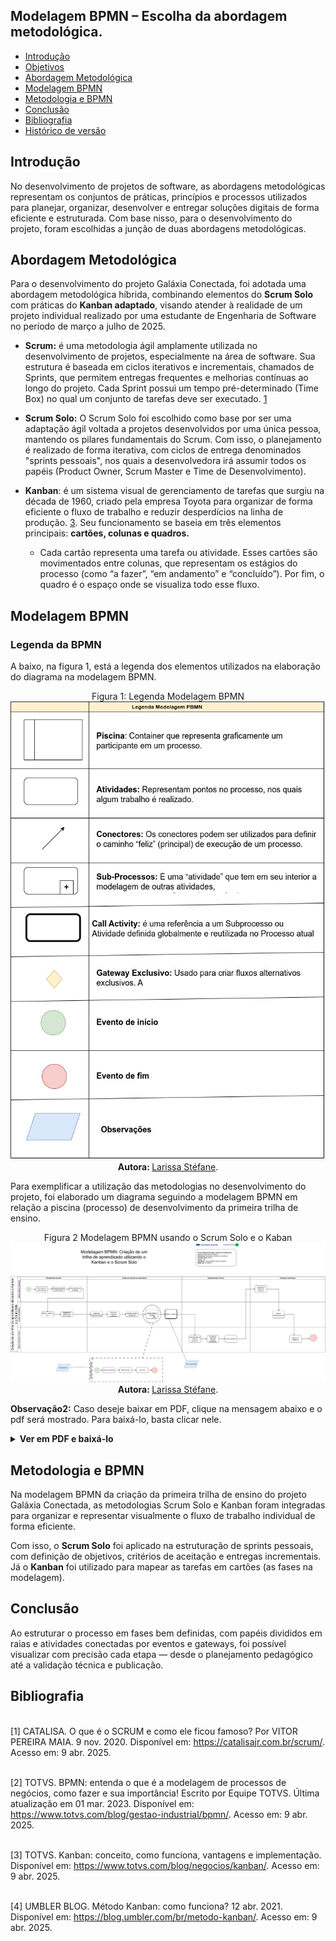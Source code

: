 ## Modelagem BPMN – Escolha da abordagem metodológica.

- [Introdução](#Introdução)
- [Objetivos](#Objetivos)
- [Abordagem Metodológica](#Abordagem-Metodológica)
- [Modelagem BPMN](#Modelagem-BPMN)
- [Metodologia e BPMN](#Metodologia-e-BPMN)
- [Conclusão](#Conclusão)
- [Bibliografia](#Bibliografia)
- [Histórico de versão](#Histórico-de-versão)


## Introdução

No desenvolvimento de projetos de software, as abordagens metodológicas representam os conjuntos de práticas, princípios e processos utilizados para planejar, organizar, desenvolver e entregar soluções digitais de forma eficiente e estruturada. Com base nisso, para o desenvolvimento do projeto, foram escolhidas a junção de duas abordagens metodológicas.

##  Abordagem Metodológica

Para o desenvolvimento do projeto Galáxia Conectada, foi adotada uma abordagem metodológica híbrida, combinando elementos do **Scrum Solo** com práticas do **Kanban adaptado**, visando atender à realidade de um projeto individual realizado por uma estudante de Engenharia de Software no período de março a julho de 2025.

- **Scrum:** é uma metodologia ágil amplamente utilizada no desenvolvimento de projetos, especialmente na área de software. Sua estrutura é baseada em ciclos iterativos e incrementais, chamados de Sprints, que permitem entregas frequentes e melhorias contínuas ao longo do projeto. Cada Sprint possui um tempo pré-determinado (Time Box) no qual um conjunto de tarefas deve ser executado. [1](#ref1)

- **Scrum Solo:** O Scrum Solo foi escolhido como base por ser uma adaptação ágil voltada a projetos desenvolvidos por uma única pessoa, mantendo os pilares fundamentais do Scrum. Com isso, o planejamento é realizado de forma iterativa, com ciclos de entrega denominados "sprints pessoais", nos quais a desenvolvedora irá assumir todos os papéis (Product Owner, Scrum Master e Time de Desenvolvimento). 

- **Kanban**: é um sistema visual de gerenciamento de tarefas que surgiu na década de 1960, criado pela empresa Toyota para organizar de forma eficiente o fluxo de trabalho e reduzir desperdícios na linha de produção. [3](#ref3). Seu funcionamento se baseia em três elementos principais: **cartões, colunas e quadros.**
	 -  Cada cartão representa uma tarefa ou atividade. Esses cartões são movimentados entre colunas, que representam os estágios do processo (como “a fazer”, “em andamento” e “concluído”). Por fim, o quadro é o espaço onde se visualiza todo esse fluxo.


## Modelagem BPMN

### Legenda da BPMN

A baixo, na figura 1, está a legenda dos elementos utilizados na elaboração do diagrama na modelagem BPMN.

<div align="center">
    Figura 1: Legenda Modelagem BPMN 
    <br>
    <img src="https://raw.githubusercontent.com/UnBArqDsw2025-1-Turma02/2025.1-T02-_G9_GalaxiaConectada_Entrega01/2439217509ecea7c61ba87ef1b364ec26076be4e/docs/Base/Imagens/Ishikawa/LegendaPBMN.jpg">
    <br>
     <b> Autora: </b> <a href="https://github.com/SkywalkerSupreme">Larissa Stéfane</a>.
    <br>
</div>


Para exemplificar a utilização das metodologias no desenvolvimento do projeto, foi elaborado um diagrama seguindo a modelagem BPMN em relação a piscina (processo) de desenvolvimento da primeira trilha de ensino.

<div align="center">
    Figura 2 Modelagem BPMN usando o Scrum Solo e o Kaban
    <br>
    <img src="https://raw.githubusercontent.com/UnBArqDsw2025-1-Turma02/2025.1-T02-_G9_GalaxiaConectada_Entrega01/2439217509ecea7c61ba87ef1b364ec26076be4e/docs/Base/Imagens/Ishikawa/PBMN_Metodologia.png">
    <br>
     <b> Autora: </b> <a href="https://github.com/SkywalkerSupreme">Larissa Stéfane</a>.
    <br>
</div>


**Observação2:** Caso deseje baixar em PDF, clique na mensagem abaixo e o pdf será mostrado. Para baixá-lo, basta clicar nele.

<details>
  <summary size="20"><b> Ver em PDF e baixá-lo </b></summary> 

<a href="docs/Base/Imagens/Ishikawa/PBMN_Metodologia.pdf" target="_blank" title="Abrir versão em PDF do diagrama BPMN">
  <img 
    src="https://raw.githubusercontent.com/UnBArqDsw2025-1-Turma02/2025.1-T02-_G9_GalaxiaConectada_Entrega01/2439217509ecea7c61ba87ef1b364ec26076be4e/docs/Base/Imagens/Ishikawa/PBMN_Metodologia.png" 
    alt="Diagrama BPMN - Metodologia" 
    width="1000"
    style="border:1px solid #ccc; border-radius:8px;"
  >
</a>


<b> Autora: </b> <a href="https://github.com/SkywalkerSupreme">Larissa Stéfane</a>.

</details>

## Metodologia e BPMN

Na modelagem BPMN da criação da primeira trilha de ensino do projeto Galáxia Conectada, as metodologias Scrum Solo e Kanban foram integradas para organizar e representar visualmente o fluxo de trabalho individual de forma eficiente.

Com isso, o **Scrum Solo** foi aplicado na estruturação de sprints pessoais, com definição de objetivos, critérios de aceitação e entregas incrementais. Já o **Kanban** foi utilizado para mapear as tarefas em cartões (as fases na modelagem). 

## Conclusão

Ao estruturar o processo em fases bem definidas, com papéis divididos em raias e atividades conectadas por eventos e gateways, foi possível visualizar com precisão cada etapa — desde o planejamento pedagógico até a validação técnica e publicação.

## Bibliografia

<a name="ref1"></a>  
[1] CATALISA. O que é o SCRUM e como ele ficou famoso? Por VITOR PEREIRA MAIA. 9 nov. 2020. Disponível em: <https://catalisajr.com.br/scrum/>. Acesso em: 9 abr. 2025.

<a name="ref2"></a>  
[2] TOTVS. BPMN: entenda o que é a modelagem de processos de negócios, como fazer e sua importância! Escrito por Equipe TOTVS. Última atualização em 01 mar. 2023. Disponível em: <https://www.totvs.com/blog/gestao-industrial/bpmn/>. Acesso em: 9 abr. 2025.

<a name="ref3"></a>  
[3] TOTVS. Kanban: conceito, como funciona, vantagens e implementação. Disponível em: <https://www.totvs.com/blog/negocios/kanban/>. Acesso em: 9 abr. 2025.

<a name="ref4"></a>  
[4] UMBLER BLOG. Método Kanban: como funciona? 12 abr. 2021. Disponível em: <https://blog.umbler.com/br/metodo-kanban/>. Acesso em: 9 abr. 2025.
